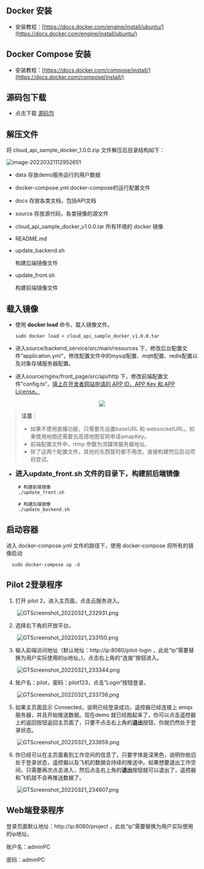 ## Docker 安装

  - 安装教程：[https://docs.docker.com/engine/install/ubuntu/](https://docs.docker.com/engine/install/ubuntu/)

## Docker Compose 安装

  - 安装教程：[https://docs.docker.com/compose/install/](https://docs.docker.com/compose/install/)

## 源码包下载

- 点击下载 [源码包](https://terra-sz-hc1pro-cloudapi.oss-cn-shenzhen.aliyuncs.com/c0af9fe0d7eb4f35a8fe5b695e4d0b96/docker/cloud_api_sample_docker.zip)

## 解压文件

将 cloud_api_sample_docker_1.0.0.zip 文件解压后目录结构如下：

![image-20220321112952651](https://stag-terra-1-g.djicdn.com/7774da665e07453698314cc27c523096/admin/doc/195959b3-f8e1-4f3d-9d9b-d90ece297e15.png)

- data
  存放demo服务运行的用户数据

- docker-compose.yml
  docker-compose的运行配置文件

- docs
  存放各类文档，包括API文档

- source
  存放源代码，各类镜像的源文件

- cloud_api_sample_docker_v1.0.0.tar
  所有环境的 docker 镜像

- README.md

- update_backend.sh

  构建后端镜像文件

- update_front.sh

  构建前端镜像文件

## 载入镜像

- 使用 **docker load** 命令，载入镜像文件。	

  ```shell
  sudo docker load < cloud_api_sample_docker_v1.0.0.tar
  ```

- 进入source/backend_service/src/main/resources 下，修改后台配置文件“application.yml“，修改配置文件中的mysql配置、mqtt配置、redis配置以及对象存储服务器配置。

- 进入source/nginx/front_page/src/api/http 下，修改前端配置文件”config.ts“，[填上在开发者网站申请的 APP ID、APP Key 和 APP License。](https://developer.dji.com/cn/user/apps/#all)

<div>
<div style="text-align: center"><p></p>
</div>
<div align=center><img src="https://terra-1-g.djicdn.com/fee90c2e03e04e8da67ea6f56365fc76/SDK%20%E6%96%87%E6%A1%A3/CloudAPI/appinformation.jpeg" width="auto" ></div>
</div>

>**注意**：
> * 如果不使用直播功能，只需要先设置baseURL 和 websocketURL。如果使用地图还需要去高德地图官网申请amapKey。
> * 前端配置文件中，rtmp 参数为流媒体服务器地址。
> * 除了这两个配置文件，其他的东西暂时都不用改，直接构建然后启动项目尝试。

- **<font size="4">进入update_front.sh 文件的目录下，构建前后端镜像</font>**

  ```shell
   # 构建前端镜像
   ./update_front.sh
   
   # 构建后端镜像
   ./update_backend.sh
  ```


## 启动容器

进入 docker-compose.yml 文件的路径下，使用 docker-compose 将所有的镜像启动

```shell
  sudo docker-compose up -d
```

## Pilot 2登录程序

1. 打开 pilot 2，进入主页面，点击云服务进入。

   ​	![GTScreenshot_20220321_232931.png](https://terra-sz-hc1pro-cloudapi.oss-cn-shenzhen.aliyuncs.com/c0af9fe0d7eb4f35a8fe5b695e4d0b96/image/Screenshot_20220623-184322.png)

2. 选择右下角的开放平台。

   ​	![GTScreenshot_20220321_233150.png](https://terra-sz-hc1pro-cloudapi.oss-cn-shenzhen.aliyuncs.com/c0af9fe0d7eb4f35a8fe5b695e4d0b96/image/Screenshot_20220623-184704.png)

3. 输入前端访问地址（默认地址：http://ip:8080/pilot-login ，此处“ip”需要替换为用户实际使用的ip地址。)，点击右上角的“连接”按钮进入。

   ​	![GTScreenshot_20220321_233344.png](https://terra-sz-hc1pro-cloudapi.oss-cn-shenzhen.aliyuncs.com/c0af9fe0d7eb4f35a8fe5b695e4d0b96/image/Screenshot_20220623-184748.png)

4. 账户名：pilot，密码：pilot123，点击”Login“按钮登录。

   ​	![GTScreenshot_20220321_233736.png](https://stag-terra-1-g.djicdn.com/7774da665e07453698314cc27c523096/admin/doc/76990178-c000-478b-ba45-2a57db8756fb.png)

5. 如果主页面显示 Connected，说明已经登录成功，遥控器已经连接上 emqx 服务器，并且开始推送数据。现在demo 就已经跑起来了，你可以点击遥控器上的返回按钮返回主页面了，只要不点击右上角的**退出**按钮，你就仍然处于登录状态。

   ​	![GTScreenshot_20220321_233859.png](https://terra-sz-hc1pro-cloudapi.oss-cn-shenzhen.aliyuncs.com/c0af9fe0d7eb4f35a8fe5b695e4d0b96/image/Screenshot_20220623-184935.png)

6. 你已经可以在主页面看到工作空间的信息了，只要字体是深黑色，说明你依旧处于登录状态，遥控器以及飞机的数据会持续的推送中。如果想要退出工作空间，只需要再次点击进入，然后点击右上角的**退出**按钮就可以退出了，遥控器和飞机就不会再推送数据了。

   ​	![GTScreenshot_20220321_234607.png](https://terra-sz-hc1pro-cloudapi.oss-cn-shenzhen.aliyuncs.com/c0af9fe0d7eb4f35a8fe5b695e4d0b96/image/Screenshot_20220623-184955.png)

## Web端登录程序

登录页面默认地址：http://ip:8080/project ，此处“ip”需要替换为用户实际使用的ip地址。

账户名：adminPC

密码：adminPC
